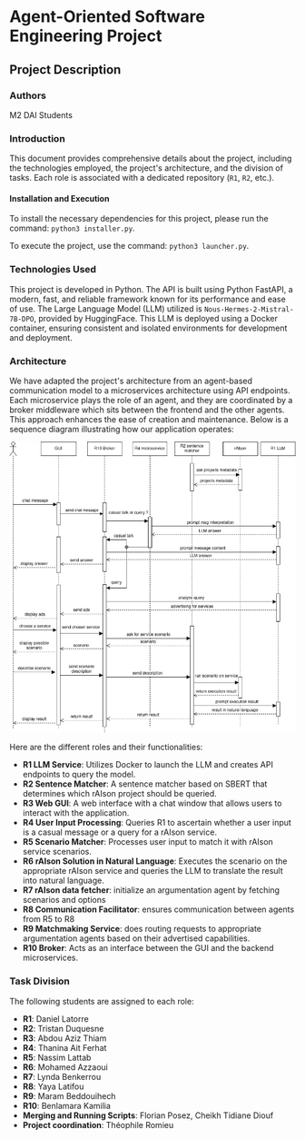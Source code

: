 # Agent-Oriented Software Engineering Project

## Project Description

### Authors

M2 DAI Students

### Introduction

This document provides comprehensive details about the project, including the technologies employed, the project's architecture, and the division of tasks. Each role is associated with a dedicated repository (`R1`, `R2`, etc.).

#### Installation and Execution

To install the necessary dependencies for this project, please run the command: `python3 installer.py`.

To execute the project, use the command: `python3 launcher.py`.

### Technologies Used

This project is developed in Python. The API is built using Python FastAPI, a modern, fast, and reliable framework known for its performance and ease of use. The Large Language Model (LLM) utilized is `Nous-Hermes-2-Mistral-7B-DPO`, provided by HuggingFace. This LLM is deployed using a Docker container, ensuring consistent and isolated environments for development and deployment.

### Architecture

We have adapted the project's architecture from an agent-based communication model to a microservices architecture using API endpoints. Each microservice plays the role of an agent, and they are coordinated by a broker middleware which sits between the frontend and the other agents. This approach enhances the ease of creation and maintenance. Below is a sequence diagram illustrating how our application operates:

![Sequence Diagram](Sequence_AOSE.png)

Here are the different roles and their functionalities:
- **R1 LLM Service**: Utilizes Docker to launch the LLM and creates API endpoints to query the model.
- **R2 Sentence Matcher**: A sentence matcher based on SBERT that determines which rAIson project should be queried.
- **R3 Web GUI**: A web interface with a chat window that allows users to interact with the application.
- **R4 User Input Processing**: Queries R1 to ascertain whether a user input is a casual message or a query for a rAIson service.
- **R5 Scenario Matcher**: Processes user input to match it with rAIson service scenarios.
- **R6 rAIson Solution in Natural Language**: Executes the scenario on the appropriate rAIson service and queries the LLM to translate the result into natural language.
- **R7 rAIson data fetcher**: initialize an argumentation agent by fetching scenarios and options
- **R8 Communication Facilitator**: ensures communication between agents from R5 to R8
- **R9 Matchmaking Service**: does routing requests to appropriate argumentation agents based on their advertised capabilities.
- **R10 Broker**: Acts as an interface between the GUI and the backend microservices.

### Task Division

The following students are assigned to each role:

- **R1**: Daniel Latorre
- **R2**: Tristan Duquesne
- **R3**: Abdou Aziz Thiam
- **R4**: Thanina Ait Ferhat
- **R5**: Nassim Lattab
- **R6**: Mohamed Azzaoui
- **R7**: Lynda Benkerrou
- **R8**: Yaya Latifou
- **R9**: Maram Beddouihech
- **R10**: Benlamara Kamilia
- **Merging and Running Scripts**: Florian Posez, Cheikh Tidiane Diouf
- **Project coordination**: Théophile Romieu
